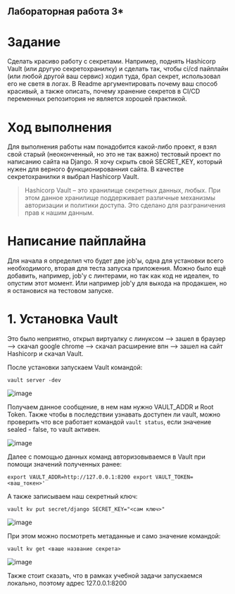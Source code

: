 ## Лабораторная работа 3*

# Задание 

Сделать красиво работу с секретами. Например, поднять Hashicorp Vault (или другую секретохранилку) и сделать так, чтобы ci/cd пайплайн (или любой другой ваш сервис) ходил туда, брал секрет, использовал его не светя в логах. В Readme аргументировать почему ваш способ красивый, а также описать, почему хранение секретов в CI/CD переменных репозитория не является хорошей практикой.

# Ход выполнения

Для выполнения работы нам понадобится какой-либо проект, я взял свой старый (неоконченный, но это не так важно) тестовый проект по написанию сайта на Django. Я хочу скрыть свой SECRET_KEY, который нужен для верного функционированния сайта. В качестве секретохранилки я выбрал Hashicorp Vault. 

>  Hashicorp Vault – это хранилище секретных данных, любых. При этом данное хранилище поддерживает различные механизмы авторизации и политики доступа. Это сделано для разграничения прав к нашим данным.

# Написание пайплайна

Для начала я определил что будет две job'ы, одна для установки всего необходимого, вторая для теста запуска приложения. Можно было ещё добавить, например, job'у с линтерами, но так как код не идеален, то опустим этот момент. Или например job'у для выхода на продакшен, но я остановися на тестовом запуске.

# 1. Установка Vault

Это было неприятно, открыл виртуалку с линуксом --> зашел в браузер --> скачал google chrome --> скачал расширение впн --> зашел на сайт Hashicorp и скачал Vault.

После установки запускаем Vault командой:

`vault server -dev`

![image](https://github.com/user-attachments/assets/f46c59eb-4078-4034-9df4-1fefc8c481ad)

Получаем данное сообщение, в нем нам нужно VAULT_ADDR и Root Token. Также чтобы в последствии узнавать доступен ли vault, можно проверить что все работает командой `vault status`, если значение sealed - false, то vault активен. 

![image](https://github.com/user-attachments/assets/0c6053e3-811d-4d1c-a078-b3f155f3e878)

Далее с помощью данных команд авторизовываемся в Vault при помощи значений полученных ранее:

`export VAULT_ADDR=http://127.0.0.1:8200
export VAULT_TOKEN=<ваш_токен>'`

А также записываем наш секретный ключ:

`vault kv put secret/django SECRET_KEY="<сам ключ>"`

![image](https://github.com/user-attachments/assets/3ac1d649-1f78-452b-976e-0642a03ebe02)

При этом можно посмотреть метаданные и само значение командой:

`vault kv get <ваше название секрета>`

![image](https://github.com/user-attachments/assets/8a6587bb-8c38-4908-9398-6c6887c2d51d)

Также стоит сказать, что в рамках учебной задачи запускаемся локально, поэтому адрес 127.0.0.1:8200



